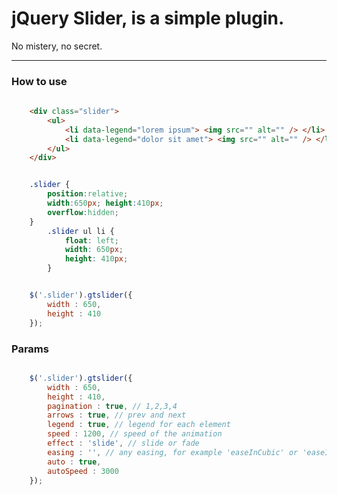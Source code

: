 # jQuery Slider, is a simple plugin.
No mistery, no secret.

-----------------

### How to use

````html
	
	<div class="slider">
		<ul>
			<li data-legend="lorem ipsum"> <img src="" alt="" /> </li>
			<li data-legend="dolor sit amet"> <img src="" alt="" /> </li>
		</ul>
	</div>
````

````css

	.slider {
		position:relative;
		width:650px; height:410px;
		overflow:hidden;
	}
		.slider	ul li { 
			float: left; 
			width: 650px; 
			height: 410px;
		}
````

````javascript

	$('.slider').gtslider({ 
		width : 650, 
		height : 410
	});
````

### Params

````javascript

	$('.slider').gtslider({ 
		width : 650,
		height : 410,
		pagination : true, // 1,2,3,4
		arrows : true, // prev and next
		legend : true, // legend for each element
		speed : 1200, // speed of the animation
		effect : 'slide', // slide or fade
		easing : '', // any easing, for example 'easeInCubic' or 'easeInQuad', etc
		auto : true,
		autoSpeed : 3000
	});
````